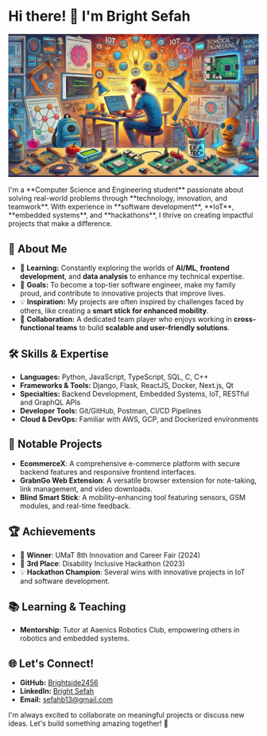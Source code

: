 # Hi there! 👋 I'm Bright Sefah
<p align="center">
  <img src="https://github.com/Brightside2456/Brightside2456/blob/main/me.jpg" alt="Bright Sefah's Workspace" width="800">
</p>
I'm a **Computer Science and Engineering student** passionate about solving real-world problems through **technology, innovation, and teamwork**. With experience in **software development**, **IoT**, **embedded systems**, and **hackathons**, I thrive on creating impactful projects that make a difference.

## 🚀 About Me
- 🌱 **Learning:** Constantly exploring the worlds of **AI/ML**, **frontend development**, and **data analysis** to enhance my technical expertise.
- 🎯 **Goals:** To become a top-tier software engineer, make my family proud, and contribute to innovative projects that improve lives.
- 💡 **Inspiration:** My projects are often inspired by challenges faced by others, like creating a **smart stick for enhanced mobility**.
- 🤝 **Collaboration:** A dedicated team player who enjoys working in **cross-functional teams** to build **scalable and user-friendly solutions**.

## 🛠️ Skills & Expertise
- **Languages:** Python, JavaScript, TypeScript, SQL, C, C++  
- **Frameworks & Tools:** Django, Flask, ReactJS, Docker, Next.js, Qt  
- **Specialties:** Backend Development, Embedded Systems, IoT, RESTful and GraphQL APIs  
- **Developer Tools:** Git/GitHub, Postman, CI/CD Pipelines  
- **Cloud & DevOps:** Familiar with AWS, GCP, and Dockerized environments  

## 🎯 Notable Projects
- **EcommerceX**: A comprehensive e-commerce platform with secure backend features and responsive frontend interfaces.  
- **GrabnGo Web Extension**: A versatile browser extension for note-taking, link management, and video downloads.  
- **Blind Smart Stick**: A mobility-enhancing tool featuring sensors, GSM modules, and real-time feedback.  

## 🏆 Achievements
- 🥇 **Winner**: UMaT 8th Innovation and Career Fair (2024)  
- 🥉 **3rd Place**: Disability Inclusive Hackathon (2023)  
- 💡 **Hackathon Champion**: Several wins with innovative projects in IoT and software development.  

## 📚 Learning & Teaching
- **Mentorship**: Tutor at Aaenics Robotics Club, empowering others in robotics and embedded systems.  

## 🌐 Let's Connect!
- **GitHub:** [Brightside2456](https://github.com/Brightside2456)  
- **LinkedIn:** [Bright Sefah](https://www.linkedin.com/in/brightsefah/)  
- **Email:** sefahb13@gmail.com  

I'm always excited to collaborate on meaningful projects or discuss new ideas. Let's build something amazing together! 🚀
